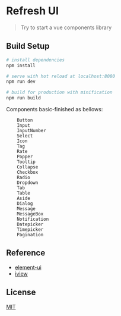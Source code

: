 # Refresh UI

> Try to start a vue components library

## Build Setup

``` bash
# install dependencies
npm install

# serve with hot reload at localhost:8080
npm run dev

# build for production with minification
npm run build

```
Components basic-finished as bellows:
```
    Button
    Input
    InputNumber
    Select
    Icon
    Tag
    Rate
    Popper
    Tooltip
    Collapse
    Checkbox
    Radio
    Dropdown
    Tab
    Table
    Aside
    Dialog
    Message
    MessageBox
    Notification
    Datepicker
    Timepicker
    Pagination
```
## Reference
* [element-ui](http://element.eleme.io)
* [iview](https://www.iviewui.com/)

## License
[MIT](http://opensource.org/licenses/MIT)
